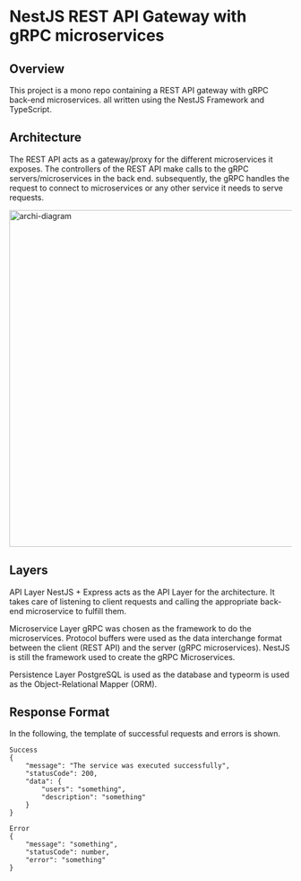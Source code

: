 
# NestJS REST API Gateway with gRPC microservices

## Overview
This project is a mono repo containing a REST API gateway with gRPC back-end microservices.
all written using the NestJS Framework and TypeScript.

## Architecture
The REST API acts as a gateway/proxy for the different microservices it exposes.
The controllers of the REST API make calls to the gRPC servers/microservices in the back end.
 subsequently, the gRPC handles the request to connect to microservices or any other service it needs to serve requests.

 
<img width="600" alt="archi-diagram" src="https://github.com/afghahi1992/nestjs-microServices/assets/79860891/ba9f23fb-e2f9-47c7-8e54-66244d64cb14">

## Layers
API Layer
NestJS + Express acts as the API Layer for the architecture. It takes care of listening to client requests and calling the appropriate back-end microservice to fulfill them.

Microservice Layer
gRPC was chosen as the framework to do the microservices. Protocol buffers were used as the data interchange format between the client (REST API) and the server (gRPC microservices). NestJS is still the framework used to create the gRPC Microservices.

Persistence Layer
PostgreSQL is used as the database and typeorm is used as the Object-Relational Mapper (ORM).


## Response Format

In the following, the template of successful requests and errors is shown.

```
Success
{
    "message": "The service was executed successfully",
    "statusCode": 200,
    "data": {
        "users": "something",
        "description": "something"
    }
}
```
```
Error
{
    "message": "something",
    "statusCode": number,
    "error": "something"
}
```
